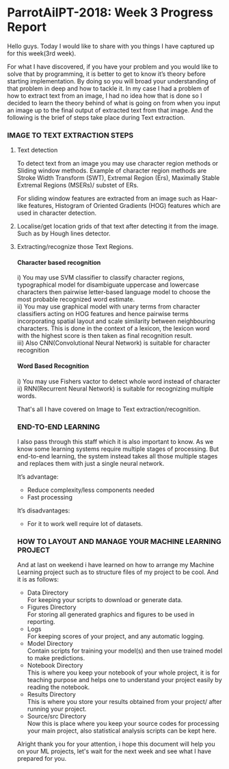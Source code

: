 #  ParrotAiIPT-2018: Week 3 Progress Report
Hello guys. Today I would like to share with you things I have captured up for this week(3rd week).

For what I have discovered, if you have your problem and you would like to solve that by programming, it is better to get to know it’s theory before starting implementation. By doing so you will broad your understanding of that problem in deep and how to tackle it.
In my case I had a problem of how to extract text from an image, I had no idea how that is done so I decided to learn the theory behind of what is going on from when you input an image up to the final output of extracted text from that image. And the following is the brief of steps take place during Text extraction.

  ### IMAGE TO TEXT EXTRACTION STEPS 
1. Text detection

     To detect text from an image you may use character region methods or Sliding window methods.
   Example of character region methods are Stroke Width Transform (SWT), Extremal Region (Ers), Maximally Stable Extremal Regions (MSERs)/ substet of ERs.

     For sliding window features are extracted from an image such as Haar-like features, Histogram of Oriented Gradients (HOG) features which are used in character detection.

2. Localise/get location grids of that text after detecting it from the image. Such as by Hough lines detector.

3. Extracting/recognize those Text Regions.

	#### Character based recognition
    i) You may use SVM classifier to classify character regions, typographical model for disambiguate uppercase and lowercase characters then pairwise letter-based language model to choose the most probable recognized word estimate.\
    ii) You may use graphical model with unary terms from character classifiers acting on HOG features and hence pairwise terms incorporating spatial layout and scale similarity between neighbouring characters. This is done in the context of a lexicon, the lexicon word with the highest score is then taken as final recognition result.\
    iii) Also CNN(Convolutional Neural Network) is suitable for character recognition

    ####	Word Based Recognition
    i) You may use Fishers vactor to detect whole word instead of character\
    ii) RNN(Recurrent Neural Network) is suitable for recognizing multiple words.
    
    That's all I have covered on Image to Text extraction/recognition.
    
    ### END-TO-END LEARNING
    I also pass through this staff which it is also important to know. As we know some learning systems require multiple stages of processing. But end-to-end learning, the system instead takes all those multiple stages and replaces them with just a single neural network.

    It’s advantage:
    * Reduce complexity/less components needed
    * Fast processing

    It’s disadvantages:
    * For it to work well require lot of datasets.

    ### HOW TO LAYOUT AND MANAGE YOUR MACHINE LEARNING PROJECT
    And at last on weekend i have learned on how to arrange my Machine Learning project such as to structure files of my project to be cool. And it is as follows:
    * Data Directory\
      For keeping your scripts to download or generate data.
    * Figures Directory\
      For storing all generated graphics and figures to be used in reporting.
    * Logs\
      For keeping scores of your project, and any automatic logging.
    * Model Directory\
      Contain scripts for training your model(s) and then use trained model to make predictions.
    * Notebook Directory\
      This is where you keep your notebook of your whole project, it is for teaching purpose and helps one to understand your project easily by reading the notebook.
    * Results Directory\
      This is where you store your results obtained from your project/ after running your project.
    * Source/src Directory\
      Now this is place where you keep your source codes for processing your main project, also statistical analysis scripts can be kept here.
     
     
     Alright thank you for your attention, i hope this document will help you on your ML projects, let's wait for the next week and see what I have prepared for you.

